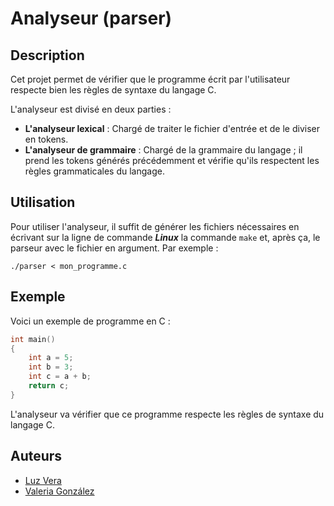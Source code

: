 # Analyseur (parser)

## Description

Cet projet permet de vérifier que le programme écrit par l'utilisateur respecte bien les règles de syntaxe du langage C.

L'analyseur est divisé en deux parties :

- **L'analyseur lexical** : Chargé de traiter le fichier d'entrée et de le diviser en tokens.
- **L'analyseur de grammaire** : Chargé de la grammaire du langage ; il prend les tokens générés précédemment et vérifie qu'ils respectent les règles grammaticales du langage.

## Utilisation

Pour utiliser l'analyseur, il suffit de générer les fichiers nécessaires en écrivant sur la ligne de commande **_Linux_** la commande `make` et, après ça, le parseur avec le fichier en argument. Par exemple :

```shell
./parser < mon_programme.c
```

## Exemple

Voici un exemple de programme en C :

```c
int main()
{
    int a = 5;
    int b = 3;
    int c = a + b;
    return c;
}
```

L'analyseur va vérifier que ce programme respecte les règles de syntaxe du langage C.

## Auteurs

- [Luz Vera](https://github.com/laveramo)
- [Valeria González](https://github.com/valeegms)
